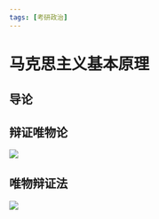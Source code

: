 ```yaml
---
tags: [考研政治]
---
```


# 马克思主义基本原理

## 导论

## 辩证唯物论

![](./images/辩证唯物论.png)

## 唯物辩证法

![](./images/唯物辩证法.png)